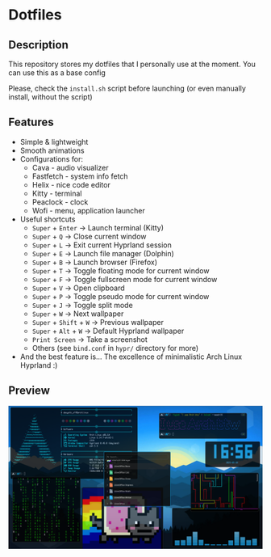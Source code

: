 # Dotfiles

## Description

This repository stores my dotfiles that I personally use at the moment. You can use this as a base config

Please, check the `install.sh` script before launching (or even manually install, without the script)

## Features

* Simple & lightweight
* Smooth animations
* Configurations for:
    + Cava - audio visualizer
    + Fastfetch - system info fetch
    + Helix - nice code editor
    + Kitty - terminal
    + Peaclock - clock
    + Wofi - menu, application launcher
* Useful shortcuts
    + `Super` + `Enter` -> Launch terminal (Kitty)
    + `Super` + `Q` -> Close current window
    + `Super` + `L` -> Exit current Hyprland session
    + `Super` + `E` -> Launch file manager (Dolphin)
    + `Super` + `B` -> Launch browser (Firefox)
    + `Super` + `T` -> Toggle floating mode for current window
    + `Super` + `F` -> Toggle fullscreen mode for current window
    + `Super` + `V` -> Open clipboard
    + `Super` + `P` -> Toggle pseudo mode for current window
    + `Super` + `J` -> Toggle split mode
    + `Super` + `W` -> Next wallpaper
    + `Super` + `Shift` + `W` -> Previous wallpaper
    + `Super` + `Alt` + `W` -> Default Hyprland wallpaper
    + `Print Screen` -> Take a screenshot
    + Others (see `bind.conf` in `hypr/` directory for more)
* And the best feature is... The excellence of minimalistic Arch Linux Hyprland :)

## Preview

![](preview.png)
